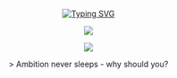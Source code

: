 <span style="user-select: none; -webkit-user-select: none; -moz-user-select: none;">

<div align="center">

[![Typing SVG](https://readme-typing-svg.demolab.com?font=Fira+Code&size=40&duration=3500&pause=1000&color=FFFFFF&center=true&vCenter=true&random=true&width=600&height=100&lines=Offensive+Security;Software+Developer;Red+Teaming)](https://matixandr.me)

</div>

<p align="center">
  <a>
    <img src="https://skillicons.dev/icons?i=cpp,python,mysql,debian,windows" />
  </a>
</p>
<p align="center">
  <a href="https://wakatime.com/@matixandr09"><img src="https://wakatime.com/badge/user/018bd7d5-20a7-48f2-b2f1-7e6c6eb2c1f0.svg" href="wakatime programing time thing"></a>
</p>
<p align="center">
  > Ambition never sleeps - why should you?
</p>
</span>
